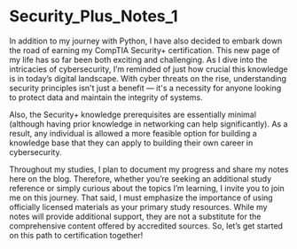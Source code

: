 # Security_Plus_Notes_1

In addition to my journey with Python, I have also decided to embark down the road of earning my CompTIA Security+ certification. This new page of my life has so far been both exciting and challenging. As I dive into the intricacies of cybersecurity, I’m reminded of just how crucial this knowledge is in today’s digital landscape. With cyber threats on the rise, understanding security principles isn't just a benefit — it's a necessity for anyone looking to protect data and maintain the integrity of systems. 

Also, the Security+ knowledge prerequisites are essentially minimal (although having prior knowledge in networking can help significantly). As a result, any individual is allowed a more feasible option for building a knowledge base that they can apply to building their own career in cybersecurity.

Throughout my studies, I plan to document my progress and share my notes here on the blog. Therefore, whether you’re seeking an additional study reference or simply curious about the topics I’m learning, I invite you to join me on this journey. That said, I must emphasize the importance of using officially licensed materials as your primary study resources. While my notes will provide additional support, they are not a substitute for the comprehensive content offered by accredited sources. So, let’s get started on this path to certification together!
